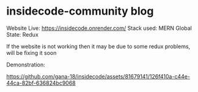 # insidecode-community blog
Website Live: https://insidecode.onrender.com/
Stack used: MERN
Global State: Redux

<p>If the website is not working then it may be due to some redux problems, will be fixing it soon</p>
Demonstration:


https://github.com/gana-18/insidecode/assets/81679141/126f410a-c44e-44ca-82bf-636824bc9068

